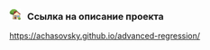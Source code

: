 <!-- ## Комбинирование регрессионного анализа и машинного обучения для повышения интерпретируемости модели -->

<!-- ### Описание проекта
https://achasovsky.github.io/advanced-regression/ -->

<!-- ### [<img src='docs/img/logo-house.png' valign='-0.1em' width='20'>](https://achasovsky.github.io/advanced-regression/) &nbsp; <a href='https://achasovsky.github.io/autoregression-boosting/'>Ссылка на описание проекта</a> -->

### [<img src='docs/img/logo-house.png' valign='0em' width='20'>](https://achasovsky.github.io/advanced-regression/) &nbsp; Ссылка на описание проекта <br>
https://achasovsky.github.io/advanced-regression/
